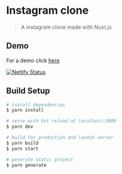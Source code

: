 # Instagram clone

> A instagram clone made with Nuxt.js



## Demo
For a demo click [here](https://instagram-vue-clone.netlify.com/)

[![Netlify Status](https://api.netlify.com/api/v1/badges/4ac01abb-167c-42fb-ab13-8930cd5211bf/deploy-status)](https://app.netlify.com/sites/instagram-vue-clone/deploys)

## Build Setup

``` bash
# install dependencies
$ yarn install

# serve with hot reload at localhost:3000
$ yarn dev

# build for production and launch server
$ yarn build
$ yarn start

# generate static project
$ yarn generate
```
